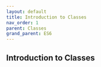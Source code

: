 ```yaml
---
layout: default
title: Introduction to Classes
nav_order: 1
parent: Classes
grand_parent: ES6
---
```


## Introduction to Classes
